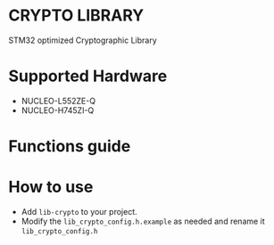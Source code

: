 # CRYPTO LIBRARY

STM32 optimized Cryptographic Library

# Supported Hardware
- NUCLEO-L552ZE-Q
- NUCLEO-H745ZI-Q

# Functions guide

# How to use
- Add `lib-crypto` to your project.
- Modify the `lib_crypto_config.h.example` as needed and rename it `lib_crypto_config.h`


